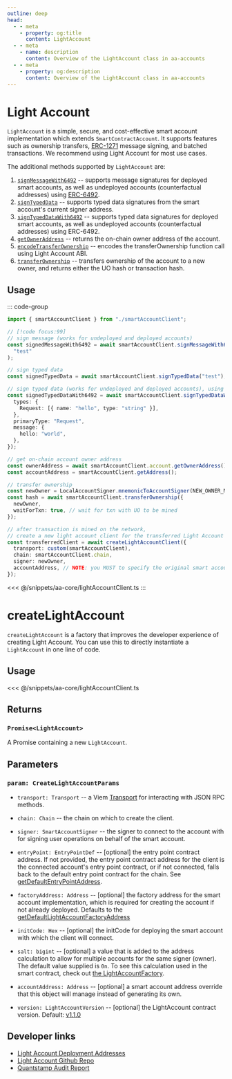 ```yaml
---
outline: deep
head:
  - - meta
    - property: og:title
      content: LightAccount
  - - meta
    - name: description
      content: Overview of the LightAccount class in aa-accounts
  - - meta
    - property: og:description
      content: Overview of the LightAccount class in aa-accounts
---
```


# Light Account

`LightAccount` is a simple, secure, and cost-effective smart account implementation which extends `SmartContractAccount`. It supports features such as ownership transfers, [ERC-1271](https://eips.ethereum.org/EIPS/eip-1271) message signing, and batched transactions. We recommend using Light Account for most use cases.

The additional methods supported by `LightAccount` are:

1.  [`signMessageWith6492`](/packages/aa-accounts/light-account/signMessageWith6492) -- supports message signatures for deployed smart accounts, as well as undeployed accounts (counterfactual addresses) using [ERC-6492](https://eips.ethereum.org/EIPS/eip-6492).
2.  [`signTypedData`](/packages/aa-accounts/light-account/signTypedData) -- supports typed data signatures from the smart account's current signer address.
3.  [`signTypedDataWith6492`](/packages/aa-accounts/light-account/signTypedDataWith6492) -- supports typed data signatures for deployed smart accounts, as well as undeployed accounts (counterfactual addresses) using ERC-6492.
4.  [`getOwnerAddress`](/packages/aa-accounts/light-account/getOwnerAddress) -- returns the on-chain owner address of the account.
5.  [`encodeTransferOwnership`](/packages/aa-accounts/light-account/encodeTransferOwnership) -- encodes the transferOwnership function call using Light Account ABI.
6.  [`transferOwnership`](/packages/aa-accounts/light-account/actions/transferOwnership) -- transfers ownership of the account to a new owner, and returns either the UO hash or transaction hash.

## Usage

::: code-group

```ts [example.ts]
import { smartAccountClient } from "./smartAccountClient";

// [!code focus:99]
// sign message (works for undeployed and deployed accounts)
const signedMessageWith6492 = await smartAccountClient.signMessageWith6492(
  "test"
);

// sign typed data
const signedTypedData = await smartAccountClient.signTypedData("test");

// sign typed data (works for undeployed and deployed accounts), using
const signedTypedDataWith6492 = await smartAccountClient.signTypedDataWith6492({
  types: {
    Request: [{ name: "hello", type: "string" }],
  },
  primaryType: "Request",
  message: {
    hello: "world",
  },
});

// get on-chain account owner address
const ownerAddress = await smartAccountClient.account.getOwnerAddress();
const accountAddress = smartAccountClient.getAddress();

// transfer ownership
const newOwner = LocalAccountSigner.mnemonicToAccountSigner(NEW_OWNER_MNEMONIC);
const hash = await smartAccountClient.transferOwnership({
  newOwner,
  waitForTxn: true, // wait for txn with UO to be mined
});

// after transaction is mined on the network,
// create a new light account client for the transferred Light Account
const transferredClient = await createLightAccountClient({
  transport: custom(smartAccountClient),
  chain: smartAccountClient.chain,
  signer: newOwner,
  accountAddress, // NOTE: you MUST to specify the original smart account address to connect using the new owner/signer
});
```

<<< @/snippets/aa-core/lightAccountClient.ts
:::

# createLightAccount

`createLightAccount` is a factory that improves the developer experience of creating Light Account. You can use this to directly instantiate a `LightAccount` in one line of code.

## Usage

<<< @/snippets/aa-core/lightAccountClient.ts

## Returns

### `Promise<LightAccount>`

A Promise containing a new `LightAccount`.

## Parameters

### `param: CreateLightAccountParams`

- `transport: Transport` -- a Viem [Transport](https://viem.sh/docs/glossary/types#transport) for interacting with JSON RPC methods.

- `chain: Chain` -- the chain on which to create the client.

- `signer: SmartAccountSigner` -- the signer to connect to the account with for signing user operations on behalf of the smart account.

- `entryPoint: EntryPointDef` -- [optional] the entry point contract address. If not provided, the entry point contract address for the client is the connected account's entry point contract, or if not connected, falls back to the default entry point contract for the chain. See [getDefaultEntryPointAddress](/packages/aa-core/utils/getDefaultEntryPointAddress.html#getdefaultentrypointaddress).

- `factoryAddress: Address` -- [optional] the factory address for the smart account implementation, which is required for creating the account if not already deployed. Defaults to the [getDefaultLightAccountFactoryAddress](/packages/aa-accounts/utils/getDefaultLightAccountFactoryAddress.md)

- `initCode: Hex` -- [optional] the initCode for deploying the smart account with which the client will connect.

- `salt: bigint` -- [optional] a value that is added to the address calculation to allow for multiple accounts for the same signer (owner). The default value supplied is `0n`. To see this calculation used in the smart contract, check out [the LightAccountFactory](https://github.com/alchemyplatform/light-account/blob/main/src/LightAccountFactory.sol#L30).

- `accountAddress: Address` -- [optional] a smart account address override that this object will manage instead of generating its own.

- `version: LightAccountVersion` -- [optional] the LightAccount contract version. Default: [v1.1.0](https://github.com/alchemyplatform/light-account/releases/tag/v1.1.0)

## Developer links

- [Light Account Deployment Addresses](/smart-accounts/light-account/#deployment-addresses)
- [Light Account Github Repo](https://github.com/alchemyplatform/light-account)
- [Quantstamp Audit Report](https://github.com/alchemyplatform/light-account/blob/main/Quantstamp-Audit.pdf)
